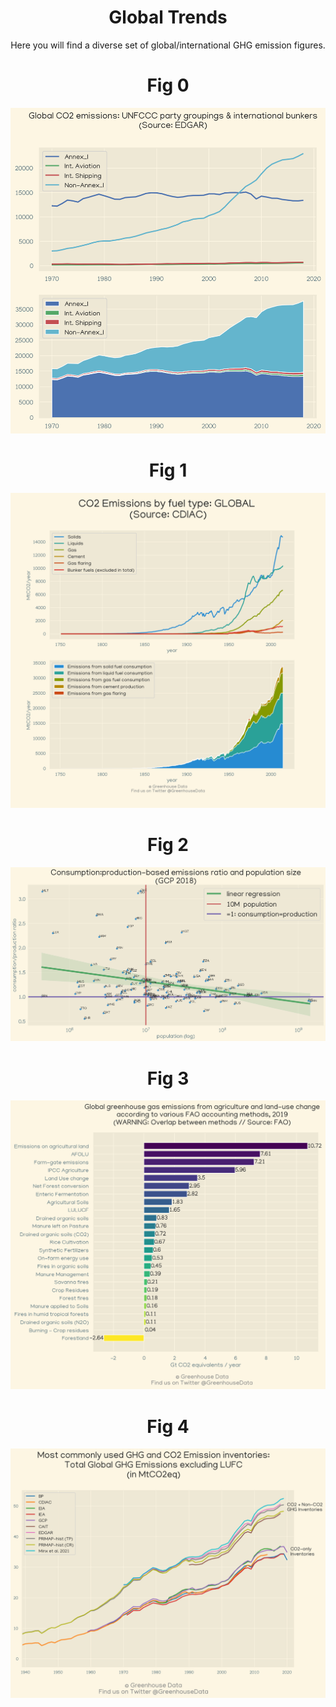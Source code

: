 
<center>
<h1>
Global Trends
</h1>
Here you will find a diverse set of global/international GHG emission figures.
<h1>Fig 0</h1>
<p><img alt="" src="EDGAR_1.png" /></p><h1>Fig 1</h1>
<p><img alt="" src="CDIAC_totals1.png" /></p><h1>Fig 2</h1>
<p><img alt="" src="GCP_cons_prod_ratio.png" /></p><h1>Fig 3</h1>
<p><img alt="" src="FAO_1.png" /></p><h1>Fig 4</h1>
<p><img alt="" src="ghg_and_co2_totals.png" /></p>